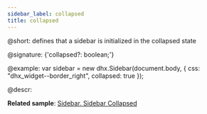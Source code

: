 ```yaml
---
sidebar_label: collapsed
title: collapsed
---          
```


@short: defines that a sidebar is initialized in the collapsed state

@signature: {'collapsed?: boolean;'}

@example:
var sidebar = new dhx.Sidebar(document.body, {
    css: "dhx_widget--border_right",
    collapsed: true
});

@descr:

**Related sample**: [Sidebar. Sidebar Collapsed](https://snippet.dhtmlx.com/bkh54ir7)
